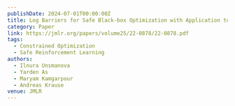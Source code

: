 ```yaml
---
publishDate: 2024-07-01T00:00:00Z
title: Log Barriers for Safe Black-box Optimization with Application to Safe Reinforcement Learning
category: Paper
link: https://jmlr.org/papers/volume25/22-0878/22-0878.pdf
tags:
  - Constrained Optimization
  - Safe Reinforcement Learning
authors:
  - Ilnura Unsmanova
  - Yarden As
  - Maryam Kamgarpour
  - Andreas Krause
venue: JMLR
---
```

